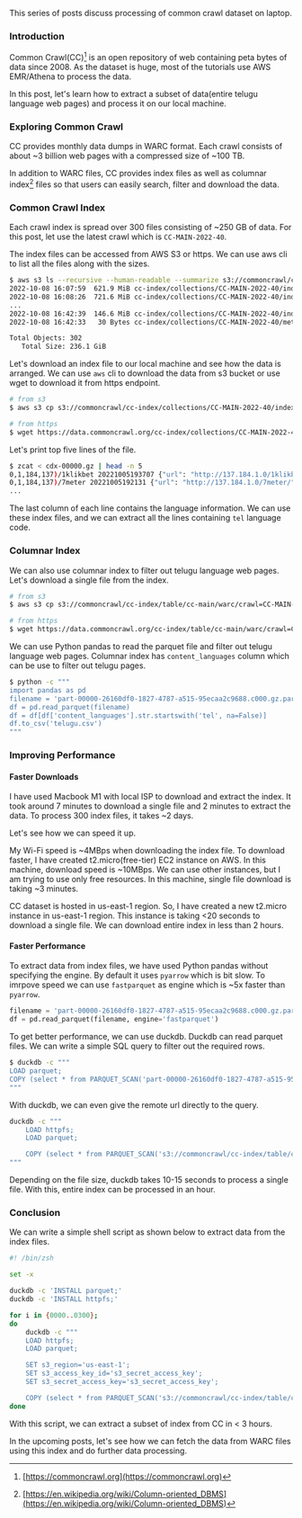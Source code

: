 <!--
.. title: Common Crawl On Laptop - Extracting Subset Of Data
.. slug: common-crawl-laptop-extract-subset
.. date: 2022-11-11 17:41:39 UTC+05:30
.. tags: common-crawl, command-line, data-analysis
.. category: programming
.. link: 
.. description: How to process entire common crawl data set from your local machine.
.. type: text
-->

This series of posts discuss processing of common crawl dataset on laptop.

### Introduction

Common Crawl(CC)[^common-crawl] is an open repository of web containing peta bytes of data since 2008. As the dataset is huge, most of the tutorials use AWS EMR/Athena to process the data. 

In this post, let's learn how to extract a subset of data(entire telugu language web pages) and process it on our local machine.

### Exploring Common Crawl

CC provides monthly data dumps in WARC format. Each crawl consists of about ~3 billion web pages with a compressed size of ~100 TB.

In addition to WARC files, CC provides index files as well as columnar index[^columnar-index-wiki] files so that users can easily search, filter and download the data. 


### Common Crawl Index

Each crawl index is spread over 300 files consisting of ~250 GB of data. For this post, let use the latest crawl which is `CC-MAIN-2022-40`. 

The index files can be accessed from AWS S3 or https. We can use aws cli to list all the files along with the sizes.

```bash
$ aws s3 ls --recursive --human-readable --summarize s3://commoncrawl/cc-index/collections/CC-MAIN-2022-40
2022-10-08 16:07:59  621.9 MiB cc-index/collections/CC-MAIN-2022-40/indexes/cdx-00000.gz
2022-10-08 16:08:26  721.6 MiB cc-index/collections/CC-MAIN-2022-40/indexes/cdx-00001.gz
...
2022-10-08 16:42:39  146.6 MiB cc-index/collections/CC-MAIN-2022-40/indexes/cluster.idx
2022-10-08 16:42:33   30 Bytes cc-index/collections/CC-MAIN-2022-40/metadata.yaml

Total Objects: 302
   Total Size: 236.1 GiB   
```

Let's download an index file to our local machine and see how the data is arranged. We can use `aws` cli to download the data from s3 bucket or use wget to download it from https endpoint.

```bash
# from s3
$ aws s3 cp s3://commoncrawl/cc-index/collections/CC-MAIN-2022-40/indexes/cdx-00000.gz .

# from https
$ wget https://data.commoncrawl.org/cc-index/collections/CC-MAIN-2022-40/indexes/cdx-00000.gz
```

Let's print top five lines of the file.

```bash
$ zcat < cdx-00000.gz | head -n 5
0,1,184,137)/1klikbet 20221005193707 {"url": "http://137.184.1.0/1klikbet/", "mime": "text/html", "mime-detected": "text/html", "status": "200", "digest": "XTKGORHKLZCHDBBOMYCYYIZVRPMXNRII", "length": "7065", "offset": "83437", "filename": "crawl-data/CC-MAIN-2022-40/segments/1664030337663.75/warc/CC-MAIN-20221005172112-20221005202112-00011.warc.gz", "charset": "UTF-8", "languages": "ind"}
0,1,184,137)/7meter 20221005192131 {"url": "http://137.184.1.0/7meter/", "mime": "text/html", "mime-detected": "text/html", "status": "200", "digest": "KUJAMRT6MXYR3RTWRJTIWJ5T2ZUB3EBH", "length": "7456", "offset": "142680", "filename": "crawl-data/CC-MAIN-2022-40/segments/1664030337663.75/warc/CC-MAIN-20221005172112-20221005202112-00182.warc.gz", "charset": "UTF-8", "languages": "ind"}
...  
```

The last column of each line contains the language information. We can use these index files, and we can  extract all the lines containing `tel` language code.

### Columnar Index

We can also use columnar index to filter out telugu language web pages. Let's download a single file from the index.

```bash
# from s3
$ aws s3 cp s3://commoncrawl/cc-index/table/cc-main/warc/crawl=CC-MAIN-2022-40/subset=warc/part-00001-26160df0-1827-4787-a515-95ecaa2c9688.c000.gz.parquet .

# from https
$ wget https://data.commoncrawl.org/cc-index/table/cc-main/warc/crawl=CC-MAIN-2022-40/subset=warc/part-00001-26160df0-1827-4787-a515-95ecaa2c9688.c000.gz.parquet
```

We can use Python pandas to read the parquet file and filter out telugu language web pages. Columnar index has `content_languages` column which can be use to filter out telugu pages.

```bash
$ python -c """
import pandas as pd
filename = 'part-00000-26160df0-1827-4787-a515-95ecaa2c9688.c000.gz.parquet'
df = pd.read_parquet(filename)
df = df[df['content_languages'].str.startswith('tel', na=False)]
df.to_csv('telugu.csv')
"""
```

### Improving Performance

#### Faster Downloads

I have used Macbook M1 with local ISP to download and extract the index. It took around 7 minutes to download a single file and 2 minutes to extract the data. To process 300 index files, it takes ~2 days.

Let's see how we can speed it up.

My Wi-Fi speed is ~4MBps when downloading the index file. To download faster, I have created t2.micro(free-tier) EC2 instance on AWS. In this machine, download speed is ~10MBps. We can use other instances, but I am trying to use only free resources. In this machine, single file download is taking ~3 minutes.

CC dataset is hosted in us-east-1 region. So, I have created a new t2.micro instance in us-east-1 region. This instance is taking <20 seconds to download a single file. We can download entire index in less than 2 hours.

#### Faster Performance

To extract data from index files, we have used Python pandas without specifying the engine. By default it uses `pyarrow` which is bit slow. To imrpove speed we can use `fastparquet` as engine which is ~5x faster than `pyarrow`.

```python
filename = 'part-00000-26160df0-1827-4787-a515-95ecaa2c9688.c000.gz.parquet'
df = pd.read_parquet(filename, engine='fastparquet')
```

To get better performance, we can use duckdb. Duckdb can read parquet files. We can write a simple SQL query to filter out the required rows.

```bash
$ duckdb -c """
LOAD parquet;
COPY (select * from PARQUET_SCAN('part-00000-26160df0-1827-4787-a515-95ecaa2c9688.c000.gz.parquet') where content_languages ilike '%tel%') TO 'te0001.csv' (DELIMITER ',', HEADER TRUE);
"""
```

With duckdb, we can even give the remote url directly to the query.

```bash
duckdb -c """
    LOAD httpfs;
    LOAD parquet;

    COPY (select * from PARQUET_SCAN('s3://commoncrawl/cc-index/table/cc-main/warc/crawl=CC-MAIN-2022-40/subset=warc/part-00001-26160df0-1827-4787-a515-95ecaa2c9688.c000.gz.parquet') where content_languages ilike '%tel%') TO 'te0001.csv' (DELIMITER ',', HEADER TRUE);"""
"""
```

Depending on the file size, duckdb takes 10-15 seconds to process a single file. With this, entire index can be processed in an hour.


### Conclusion

We can write a simple shell script as shown below to extract data from the index files.

```bash
#! /bin/zsh

set -x

duckdb -c 'INSTALL parquet;'
duckdb -c 'INSTALL httpfs;'

for i in {0000..0300};
do
    duckdb -c """
    LOAD httpfs;
    LOAD parquet;

    SET s3_region='us-east-1';
    SET s3_access_key_id='s3_secret_access_key';
    SET s3_secret_access_key='s3_secret_access_key';

    COPY (select * from PARQUET_SCAN('s3://commoncrawl/cc-index/table/cc-main/warc/crawl=CC-MAIN-2022-40/subset=warc/part-0$i-26160df0-1827-4787-a515-95ecaa2c9688.c000.gz.parquet') where content_languages ilike '%tel%') TO 'te$i.csv' (DELIMITER ',', HEADER TRUE);"""
done
```

With this script, we can extract a subset of index from CC in < 3 hours. 

In the upcoming posts, let's see how we can fetch the data from WARC files using this index and do further data processing.


[^common-crawl]: [https://commoncrawl.org](https://commoncrawl.org)
[^columnar-index-wiki]: [https://en.wikipedia.org/wiki/Column-oriented_DBMS](https://en.wikipedia.org/wiki/Column-oriented_DBMS)
